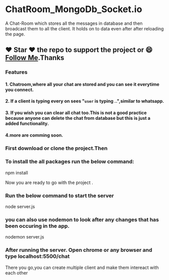 # ChatRoom_MongoDb_Socket.io
A Chat-Room which stores all the messages in database and then broadcast them to all the client. It holds on to data even after after reloading the page.

##### 
## :heart: Star :heart: the repo to support the project or :smile:[Follow Me](https://github.com/kanchan0).Thanks


### Features
#### 1. Chatroom,where all your chat are stored and you can see it everytime you connect.
#### 2. If a client is typing every on sees "`user` is typing ..",similar to whatsapp.
#### 3. If you wish you can clear all chat too.This is not a good practice because anyone can delete the chat from database but         this is just a added functionality.
#### 4.more are comming soon.

### First download or clone the project.Then 
### To install the all packages run the below command: 

npm install 

Now you are ready to go with the project . 

### Run the below command to start the server 

node server.js 

### you can also use nodemon to look after any changes that has been occuring in the app.

nodemon server.js 

### After running the server. Open chrome or any browser and type localhost:5500/chat
There you go,you can create multiple client and make them intereact with each other
